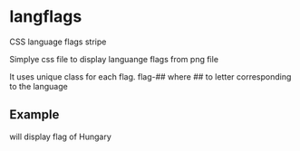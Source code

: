 langflags
=========

CSS language flags stripe

Simplye css file to display languange flags from png file

It uses unique class for each flag. flag-## where ## to letter corresponding to the language

Example
-------
<div class="flag-HU"></div> will display flag of Hungary
